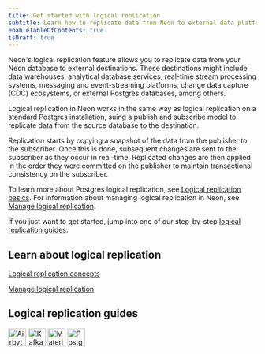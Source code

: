 ```yaml
---
title: Get started with logical replication
subtitle: Learn how to replicate data from Neon to external data platforms and services
enableTableOfContents: true
isDraft: true
---
```


Neon's logical replication feature allows you to replicate data from your Neon database to external destinations. These destinations might include data warehouses, analytical database services, real-time stream processing systems, messaging and event-streaming platforms, change data capture (CDC) ecosystems, or external Postgres databases, among others.

Logical replication in Neon works in the same way as logical replication on a standard Postgres installation, suing a publish and subscribe model to replicate data from the source database to the destination.

Replication starts by copying a snapshot of the data from the publisher to the subscriber. Once this is done, subsequent changes are sent to the subscriber as they occur in real-time. Replicated changes are then applied in the order they were committed on the publisher to maintain transactional consistency on the subscriber.

To learn more about Postgres logical replication, see [Logical replication basics](/docs/guides/logical-replication-concepts). For information about managing logical replication in Neon, see [Manage logical replication](/docs/guides/logical-replication-neon). 

If you just want to get started, jump into one of our step-by-step [logical replication guides](#logical-replication-guides).

## Learn about logical replication

<DetailIconCards>

<a href="/docs/guides/logical-replication-basics" description="Learn about Postgres logical replication concepts and syntax" icon="scale-up">Logical replication concepts</a>

<a href="/docs/guides/logical-replication-neon" description="Managing logical replication in Neon" icon="screen">Manage logical replication</a>

</DetailIconCards>

## Logical replication guides

<TechnologyNavigation>

<img src="/images/technology-logos/airbyte-logo.svg" width="36" height="36" alt="Airbyte" href="/docs/guides/logical-replication-airbyte" title="Replicate data from Neon with Airbyte" />

<img src="/images/technology-logos/confluent-logo.svg" width="36" height="36" alt="Kafka" href="/docs/guides/logical-replication-kafka-confluent" title="Replicate data from Neon with Kafka (Confluent)" />

<img src="/images/technology-logos/materialize-logo.svg" width="36" height="36" alt="Materialize" href="/docs/guides/logical-replication-materialize" title="Replicate data from Neon to Materialize" />

<img src="/images/technology-logos/postgresql-logo.svg" width="36" height="36" alt="Postgres" href="/docs/guides/logical-replication-postgres" title="Replicate data from Neon to PostgreSQL" />

</TechnologyNavigation>